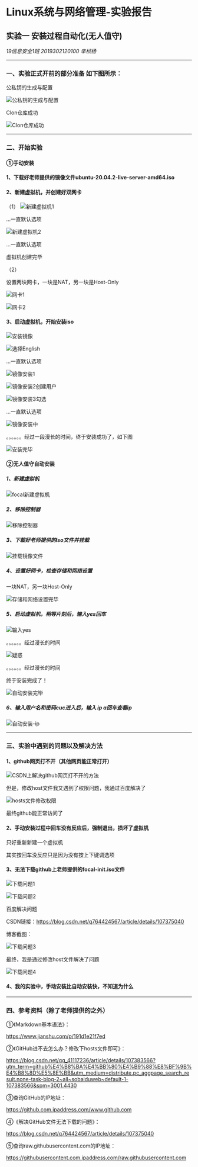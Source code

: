 # Linux系统与网络管理-实验报告

## 实验一 安装过程自动化(无人值守)

*19信息安全1班 2019302120100   辛桢杨*

---

### 一、实验正式开前的部分准备 如下图所示：

公私钥的生成与配置

![公私钥的生成与配置](./img/公私钥的生成与配置.png)

Clon仓库成功

![Clon仓库成功](./img/Clon仓库成功.png)

---

### 二、开始实验

#### ①手动安装

#### 1、下载好老师提供的镜像文件ubuntu-20.04.2-live-server-amd64.iso

#### 2、新建虚拟机，并创建好双网卡
（1）
![新建虚拟机1](./img/新建虚拟机1.png)

...一直默认选项

![新建虚拟机2](./img/新建虚拟机2.png)

...一直默认选项

虚拟机创建完毕

（2）

设置两块网卡，一块是NAT，另一块是Host-Only

![网卡1](./img/网卡1.png)

![网卡2](./img/网卡2.png)

#### 3、启动虚拟机，开始安装iso

![安装镜像](./img/安装镜像.png)

![选择English](./img/选择English.png)

...一直默认选项

![镜像安装1](./img/镜像安装1.png)

![镜像安装2创建用户](./img/镜像安装2创建用户.png)

![镜像安装3勾选](./img/镜像安装3勾选.png)

...一直默认选项

![镜像安装中](./img/镜像安装中.png)

。。。。。。经过一段漫长的时间，终于安装成功了，如下图

![安装完毕](./img/安装完毕.png)

#### ②无人值守自动安装

##### 1、新建虚拟机

![focal新建虚拟机](./img/focal新建虚拟机.png)

##### 2、移除控制器

![移除控制器](./img/移除控制器.png)

##### 3、下载好老师提供的iso文件并挂载

![挂载镜像文件](./img/挂载镜像文件.png)

##### 4、设置好网卡，检查存储和网络设置

一块NAT，另一块Host-Only

![存储和网络设置完毕](./img/存储和网络设置完毕.png)

##### 5、启动虚拟机，稍等片刻后，输入yes回车

![输入yes](./img/输入yes.png)

。。。。。。经过漫长的时间

![疑惑](./img/疑惑.png)

。。。。。。经过漫长的时间

终于安装完成了！

![自动安装完毕](./img/自动安装完毕.png)

##### 6、输入用户名和密码cuc进入后，输入 ip a回车查看ip

![自动安装-ip](./img/自动安装-ip.png)

---

### 三、实验中遇到的问题以及解决方法

#### 1、github网页打不开（其他网页能正常打开）

![CSDN上解决github网页打不开的方法](./img/解决github网页打不开的问题.png)

但是，修改host文件我又遇到了权限问题，我通过百度解决了

![hosts文件修改权限](./img/hosts文件修改权限.png)

最终github能正常访问了

#### 2、手动安装过程中回车没有反应后，强制退出，损坏了虚拟机

只好重新新建一个虚拟机

其实按回车没反应只是因为没有按上下键调选项

#### 3、无法下载github上老师提供的focal-init.iso文件

![下载问题1](./img/下载问题1.png)

![下载问题2](./img/下载问题2.png)

百度解决问题

CSDN链接：https://blog.csdn.net/q764424567/article/details/107375040

博客截图：

![下载问题3](./img/下载问题3.png)

最终，我是通过修改host文件解决了问题

![下载问题4](./img/下载问题4.png)

#### 4、我的实验中，手动安装比自动安装快，不知道为什么

---

### 四、参考资料（除了老师提供的之外）

①《Markdown基本语法》：

https://www.jianshu.com/p/191d1e21f7ed

②《GitHub进不去怎么办？修改下hosts文件即可》：

https://blog.csdn.net/qq_41117236/article/details/107383566?utm_term=github%E4%B8%BA%E4%BB%80%E4%B9%88%E8%BF%9B%E4%B8%8D%E5%8E%BB&utm_medium=distribute.pc_aggpage_search_result.none-task-blog-2~all~sobaiduweb~default-1-107383566&spm=3001.4430

③查询GitHub的IP地址：

https://github.com.ipaddress.com/www.github.com

④《解决GitHub文件无法下载的问题》：

https://blog.csdn.net/q764424567/article/details/107375040

⑤查询raw.githubusercontent.com的IP地址：

https://githubusercontent.com.ipaddress.com/raw.githubusercontent.com
